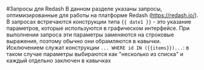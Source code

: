 #Запросы для Redash
В данном разделе указаны запросы, оптимизированные для работы на платформе Redash (https://redash.io/). В запросах встречаются конструкции типа `{{ date1 }}` - это указание параметров, которые используются в графическом интерфейсе.
При выполнении запроса эти параметры заменяются на строковые выражения, поэтому обычно они обрамляются в кавычки. Исключением служат конструкции `... WHERE id IN ({{items}})...`: в таком случае параметры выбираются как "несколько из списка" и каждый отдельно заключен в кавычках
